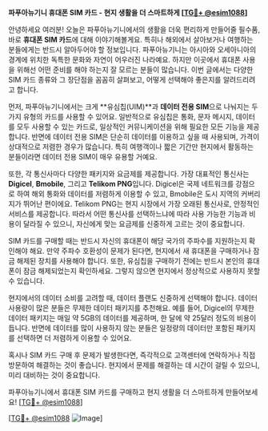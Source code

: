 **파푸아뉴기니 휴대폰 SIM 카드 - 현지 생활을 더 스마트하게 [[TG💪+ @esim1088](https://t.me/s/esim1088)]**

안녕하세요 여러분! 오늘은 파푸아뉴기니에서의 생활을 더욱 편리하게 만들어줄 필수품, 바로 **휴대폰 SIM 카드**에 대해 이야기해볼게요. 특히나 해외에서 살아보거나 여행하는 분들에게는 반드시 알아두어야 할 정보입니다. 파푸아뉴기니는 아시아와 오세아니아의 경계에 위치한 독특한 문화와 자연이 어우러진 나라예요. 하지만 이곳에서 휴대폰 사용을 위해선 어떤 준비를 해야 하는지 잘 모르는 분들이 많습니다. 이번 글에서는 다양한 SIM 카드 종류와 그 장단점을 꼼꼼히 살펴보고, 어떻게 선택해야 좋은지를 알려드리려고 합니다.

먼저, 파푸아뉴기니에서는 크게 **유심칩(UIM)**과 **데이터 전용 SIM**으로 나눠지는 두 가지 유형의 카드를 사용할 수 있어요. 일반적으로 유심칩은 통화, 문자 메시지, 데이터를 모두 사용할 수 있는 카드로, 일상적인 커뮤니케이션을 위해 필요한 모든 기능을 제공합니다. 반면에 데이터 전용 SIM은 단순히 데이터를 이용하고 싶을 때 사용되며, 가격이 상대적으로 저렴한 경우가 많습니다. 특히 여행객이나 짧은 기간만 현지에서 활동하는 분들이라면 데이터 전용 SIM이 매우 유용할 거예요.

또한, 각 통신사마다 다양한 패키지와 요금제를 제공합니다. 가장 대표적인 통신사는 **Digicel**, **Bmobile**, 그리고 **Telikom PNG**입니다. Digicel은 국제 네트워크를 강점으로 하여 해외 통화와 데이터를 저렴하게 이용할 수 있고, Bmobile은 도시 지역의 커버리지가 뛰어난 편이에요. Telikom PNG는 현지 시장에서 가장 오래된 통신사로, 안정적인 서비스를 제공합니다. 따라서 어떤 통신사를 선택하느냐에 따라 사용 가능한 기능과 비용이 달라질 수 있으니, 자신에게 맞는 요금제를 신중하게 고르는 것이 중요합니다.

SIM 카드를 구매할 때는 반드시 자신의 휴대폰이 해당 국가의 주파수를 지원하는지 확인해야 해요. 만약 주파수 호환성이 문제가 된다면, 현지에서 새 휴대폰을 구매하거나 잠금 해제된 장치를 사용해야 합니다. 또한, 유심칩을 구매하기 전에는 반드시 본인의 휴대폰이 잠금 해제되었는지 확인하세요. 그렇지 않으면 현지에서 정상적으로 사용하지 못할 수 있습니다.

현지에서의 데이터 소비를 고려할 때, 데이터 플랜도 신중하게 선택해야 합니다. 데이터 사용량이 많은 분들은 무제한 데이터 패키지를 추천해요. 예를 들어, Digicel의 무제한 데이터 패키지는 매일 약 5GB의 데이터를 제공하며, 한 달에 약 25달러 정도의 비용이 듭니다. 반면에 데이터를 많이 사용하지 않는 분들은 일정량의 데이터만 포함된 패키지를 선택하면 더 저렴하게 이용할 수 있어요.

혹시나 SIM 카드 구매 후 문제가 발생한다면, 즉각적으로 고객센터에 연락하거나 직접 방문하여 해결하는 것이 좋습니다. 현지에서 문제를 해결하는 데 시간이 걸릴 수 있으니, 미리 대비하는 것이 중요합니다.

파푸아뉴기니에서 휴대폰 SIM 카드를 구매하고 현지 생활을 더 스마트하게 만들어보세요! [[TG💪+ @esim1088](https://t.me/s/esim1088)]

[[TG💪+ @esim1088](https://t.me/s/esim1088) ![Image](https://i.postimg.cc/Y0z9fWf4/image.png)]